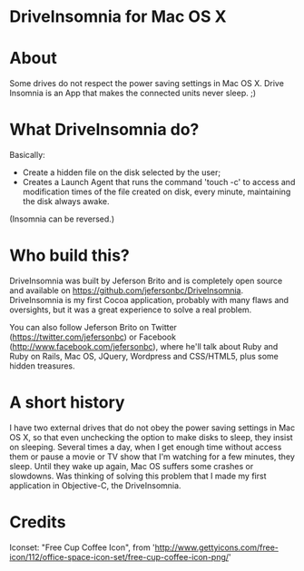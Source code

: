 DriveInsomnia for Mac OS X
==========================

About
=====

Some drives do not respect the power saving settings in Mac OS X.
Drive Insomnia is an App that makes the connected units never sleep. ;)


What DriveInsomnia do?
======================

Basically:
- Create a hidden file on the disk selected by the user;
- Creates a Launch Agent that runs the command 'touch -c' to access and modification times of the file created on disk, every minute, maintaining the disk always awake.

(Insomnia can be reversed.)


Who build this?
==============

DriveInsomnia was built by Jeferson Brito and is completely open source and available on https://github.com/jefersonbc/DriveInsomnia.
DriveInsomnia is my first Cocoa application, probably with many flaws and oversights, but it was a great experience to solve a real problem.

You can also follow Jeferson Brito on Twitter (https://twitter.com/jefersonbc) or Facebook (http://www.facebook.com/jefersonbc), where he'll talk about Ruby and Ruby on Rails, Mac OS, JQuery, Wordpress and CSS/HTML5, plus some hidden treasures.


A short history
===============

I have two external drives that do not obey the power saving settings in Mac OS X, so that even unchecking the option to make disks to sleep, they insist on sleeping. Several times a day, when I get enough time without access them or pause a movie or TV show that I'm watching for a few minutes, they sleep. Until they wake up again, Mac OS suffers some crashes or slowdowns.
Was thinking of solving this problem that I made my first application in Objective-C, the DriveInsomnia.

Credits
=======
Iconset: "Free Cup Coffee Icon", from 'http://www.gettyicons.com/free-icon/112/office-space-icon-set/free-cup-coffee-icon-png/'
